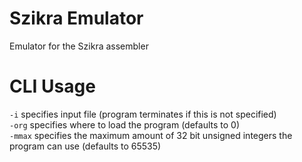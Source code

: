 # Szikra Emulator

Emulator for the Szikra assembler
# CLI Usage

`-i` specifies input file (program terminates if this is not specified) <br>
`-org` specifies where to load the program (defaults to 0) <br>
`-mmax` specifies the maximum amount of 32 bit unsigned integers the program can use (defaults to 65535) <br>
